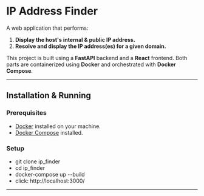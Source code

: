 # IP Address Finder

A web application that performs:

1. **Display the host's internal & public IP address.**  
2. **Resolve and display the IP address(es) for a given domain.**

This project is built using a **FastAPI** backend and a **React** frontend. Both parts are containerized using **Docker** and orchestrated with **Docker Compose**.

---

## Installation & Running

### Prerequisites

- [Docker](https://docs.docker.com/get-docker/) installed on your machine.
- [Docker Compose](https://docs.docker.com/compose/install/) installed.

### Setup

- git clone ip_finder
- cd ip_finder
- docker-compose up --build
- click: http://localhost:3000/
---



